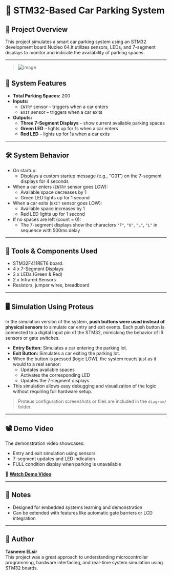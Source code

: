 # 🚗 STM32-Based Car Parking System

## 📌 Project Overview

This project simulates a smart car parking system using an STM32 development board Nucleo 64.It utilizes sensors, LEDs, and 7-segment displays to monitor and indicate the availability of parking spaces.

---
> ![image](https://github.com/user-attachments/assets/71671126-50f5-49a3-902b-f93d9fc84a62)

## 🔧 System Features

- **Total Parking Spaces:** 200
- **Inputs:**
  - `ENTRY` sensor – triggers when a car enters
  - `EXIT` sensor – triggers when a car exits
- **Outputs:**
  - **Three 7-Segment Displays** – show current available parking spaces
  - **Green LED** – lights up for 1s when a car enters
  - **Red LED** – lights up for 1s when a car exits

---

## 🛠️ System Behavior

- On startup:
  - Displays a custom startup message (e.g., "G01") on the 7-segment displays for 4 seconds
- When a car enters (`ENTRY` sensor goes LOW):
  - Available space decreases by 1
  - Green LED lights up for 1 second
- When a car exits (`EXIT` sensor goes LOW):
  - Available space increases by 1
  - Red LED lights up for 1 second
- If no spaces are left (count = 0):
  - The 7-segment displays show the characters `"F"`, `"U"`, `"L"`, `"L"` in sequence with 500ms delay

---

## 🧪 Tools & Components Used

-  STM32F411RET6 board.
- 4 x 7-Segment Displays
- 2 x LEDs (Green & Red)
- 2 x Infrared Sensors 
- Resistors, jumper wires, breadboard

---

## 🖥️ Simulation Using Proteus

In the simulation version of the system, **push buttons were used instead of physical sensors** to simulate car entry and exit events. Each push button is connected to a digital input pin of the STM32, mimicking the behavior of IR sensors or gate switches.

- **Entry Button:** Simulates a car entering the parking lot.
- **Exit Button:** Simulates a car exiting the parking lot.
- When the button is pressed (logic LOW), the system reacts just as it would to a real sensor:
  - Updates available spaces
  - Activates the corresponding LED
  - Updates the 7-segment displays
- This simulation allows easy debugging and visualization of the logic without requiring full hardware setup.

> Proteus configuration screenshots or files are included in the `diagram/` folder.


---

## 📽️ Demo Video

The demonstration video showcases:

- Entry and exit simulation using sensors
- 7-segment updates and LED indication
- FULL condition display when parking is unavailable

🎥 **[Watch Demo Video](https://drive.google.com/file/d/1m9mqUlmmuRYD6eMm1ERSVUqHrxCAi9Tw/view?usp=sharing)**  

---

## 🧠 Notes

- Designed for embedded systems learning and demonstration  
- Can be extended with features like automatic gate barriers or LCD integration

---

## 👤 Author

**Tasneem ELsir**  
This project was a great approach to understanding microcontroller programming, hardware interfacing, and real-time system simulation using STM32 boards.
